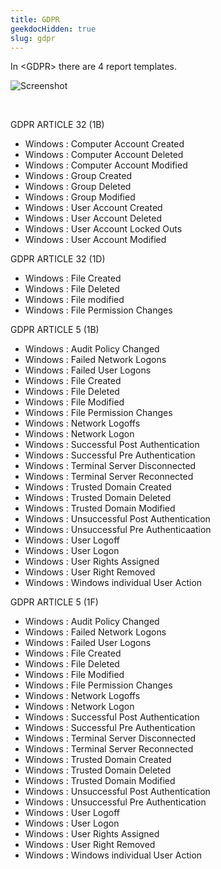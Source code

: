 ```yaml
---
title: GDPR
geekdocHidden: true
slug: gdpr
---
```


In \<GDPR> there are 4 report templates.

![Screenshot](/cloud_vista/siem/images/gdpr.png)

&nbsp;

GDPR ARTICLE 32 (1B)
* Windows : Computer Account Created
* Windows : Computer Account Deleted
* Windows : Computer Account Modified
* Windows : Group Created
* Windows : Group Deleted
* Windows : Group Modified
* Windows : User Account Created
* Windows : User Account Deleted
* Windows : User Account Locked Outs
* Windows : User Account Modified

GDPR ARTICLE 32 (1D)
* Windows : File Created
* Windows : File Deleted
* Windows : File modified
* Windows : File Permission Changes

GDPR ARTICLE 5 (1B)
* Windows : Audit Policy Changed
* Windows : Failed Network Logons
* Windows : Failed User Logons
* Windows : File Created
* Windows : File Deleted
* Windows : File Modified
* Windows : File Permission Changes
* Windows : Network Logoffs
* Windows : Network Logon
* Windows : Successful Post Authentication
* Windows : Successful Pre Authentication
* Windows : Terminal Server Disconnected
* Windows : Terminal Server Reconnected
* Windows : Trusted Domain Created
* Windows : Trusted Domain Deleted
* Windows : Trusted Domain Modified
* Windows : Unsuccessful Post Authentication
* Windows : Unsuccessful Pre Authenticaation
* Windows : User Logoff
* Windows : User Logon
* Windows : User Rights Assigned
* Windows : User Right Removed
* Windows : Windows individual User Action

GDPR ARTICLE 5 (1F)
* Windows : Audit Policy Changed
* Windows : Failed Network Logons
* Windows : Failed User Logons
* Windows : File Created
* Windows : File Deleted
* Windows : File Modified
* Windows : File Permission Changes
* Windows : Network Logoffs
* Windows : Network Logon
* Windows : Successful Post Authentication
* Windows : Successful Pre Authentication
* Windows : Terminal Server Disconnected
* Windows : Terminal Server Reconnected
* Windows : Trusted Domain Created
* Windows : Trusted Domain Deleted
* Windows : Trusted Domain Modified
* Windows : Unsuccessful Post Authentication
* Windows : Unsuccessful Pre Authentication
* Windows : User Logoff
* Windows : User Logon
* Windows : User Rights Assigned
* Windows : User Right Removed
* Windows : Windows individual User Action



